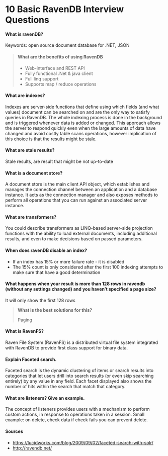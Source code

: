 # 10 Basic RavenDB Interview Questions

#### 	What is ravenDB? 
 Keywords:  open source document database for .NET, JSON

>#### 		What are the benefits of using RavenDB
>-	Web-interface and REST API
>-	Fully functional .Net & java client
>-	Full linq support
>-	Supports map / reduce operations

#### 		What are indexes?
Indexes are server-side functions that define using which fields (and what values) document can be searched on and are the only way to satisfy queries in RavenDB. The whole indexing process is done in the background and is triggered whenever data is added or changed. This approach allows the server to respond quickly even when the large amounts of data have changed and avoid costly table scans operations, however implication of this choice is that the results might be stale.
#### 		What are stale results?
Stale results, are result that might be not up-to-date
#### 		What is a document store?
A document store is the main client API object, which establishes and manages the connection channel between an application and a database instance. It acts as the connection manager and also exposes methods to perform all operations that you can run against an associated server instance.

#### What are transformers? 
You could describe transformers as LINQ-based server-side projection functions with the ability to load external documents, including additional results, and even to make decisions based on passed parameters.

#### 		When does ravenDB disable an index?
-	If an index has 15% or more failure rate - it is disabled
-	The 15% count is only considered after the first 100 indexing attempts to make sure that have a good determination

#### 		What happens when your result is more than 128 rows in ravendb (without any settings changed) and you haven’t specified a page size?
It will only show the first 128 rows 
>**What is the best solutions for this?**
>
>Paging

#### 		What is RavenFS?
Raven File System (RavenFS) is a distributed virtual file system integrated with RavenDB to provide first class support for binary data.
#### 	Explain Faceted search.
Faceted search is the dynamic clustering of items or search results into categories that let users drill into search results (or even skip searching entirely) by any value in any field. Each facet displayed also shows the number of hits within the search that match that category.
#### 		What are listeners? Give an example. 
The concept of listeners provides users with a mechanism to perform custom actions, in response to operations taken in a session.
Small example: on delete, check data if check fails you can prevent delete.


#### 	 Sources
- https://lucidworks.com/blog/2009/09/02/faceted-search-with-solr/ 
- http://ravendb.net/





